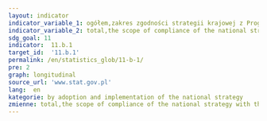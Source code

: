 ```yaml
---
layout: indicator
indicator_variable_1: ogółem,zakres zgodności strategii krajowej z Programem z Sendai 2015-2030
indicator_variable_2: total,the scope of compliance of the national strategy with the Sendai Program 2015-2030
sdg_goal: 11
indicator:  11.b.1
target_id:  '11.b.1'
permalink: /en/statistics_glob/11-b-1/
pre: 2
graph: longitudinal
source_url: 'www.stat.gov.pl'
lang:  en
kategorie: by adoption and implementation of the national strategy
zmienne: total,the scope of compliance of the national strategy with the Sendai Program 2015-2030
---
```

